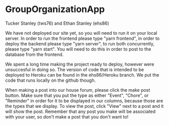 # GroupOrganizationApp

Tucker Stanley (tws76) and Ethan Stanley (ehs86)

We have not deployed our site yet, so you will need to run it on your local server. In order to run the frontend please type "yarn frontend", in order to deploy the backend please type "yarn server", to run both concurrently, please type "yarn start". You will need to do this in order to post to the database from the frontend.

We spent a long time making the project ready to deploy, however were unsuccesful in doing so. The version of code that is intended to be deployed to Heroku can be found in the ehs86/Heroku branch. We put the code that runs locally on the github though. 

When making a post into our house forum, please click the make post button. Make sure that you put the type as either "Event", "Chore", or "Reminder" in order for it to be displayed in our columns, because those are the types that we display. To view the post, click "View" next to a post and it will show the post. Remember that any post you make will be associated with your user, so don't make a post that you don't want to!
